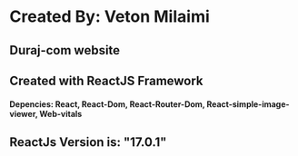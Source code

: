 # Created By: Veton Milaimi
## Duraj-com website
## Created with ReactJS Framework

#### Depencies: React, React-Dom, React-Router-Dom, React-simple-image-viewer, Web-vitals

## ReactJs Version is: "17.0.1"